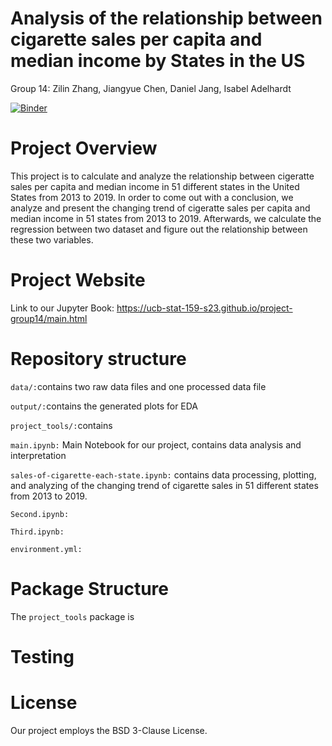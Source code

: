 # Analysis of the relationship between cigarette sales per capita and median income by States in the US
Group 14: Zilin Zhang, Jiangyue Chen, Daniel Jang, Isabel Adelhardt


[![Binder](https://mybinder.org/badge_logo.svg)](https://mybinder.org/v2/gh/UCB-stat-159-s23/hw04-Group14/HEAD?labpath=main.ipynb)

# Project Overview

This project is to calculate and analyze the relationship between cigeratte sales per capita and median income in 51 different states in the United States from 2013 to 2019. In order to come out with a conclusion, we analyze and present the changing trend of cigeratte sales per capita and median income in 51 states from 2013 to 2019. Afterwards, we calculate the regression between two dataset and figure out the relationship between these two variables. 

# Project Website

Link to our Jupyter Book: https://ucb-stat-159-s23.github.io/project-group14/main.html


# Repository structure
`data/:`contains two raw data files and one processed data file

`output/:`contains the generated plots for EDA

`project_tools/:`contains

`main.ipynb:` Main Notebook for our project, contains data analysis and interpretation

`sales-of-cigarette-each-state.ipynb:` contains data processing, plotting, and analyzing of the changing trend of cigarette sales in 51 different states from 2013 to 2019. 

`Second.ipynb:`

`Third.ipynb:`

`environment.yml:`

# Package Structure
The `project_tools` package is 

# Testing

# License
Our project employs the BSD 3-Clause License.



